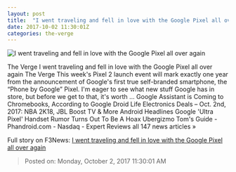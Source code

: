 ```yaml
---
layout: post
title:  "I went traveling and fell in love with the Google Pixel all over again"
date: 2017-10-02 11:30:01Z
categories: the-verge
---
```


![I went traveling and fell in love with the Google Pixel all over again](https://cdn0.vox-cdn.com/thumbor/R9CtKUqIw6q817KToWwhTADPm9o=/0x151:2100x1250/fit-in/1200x630/cdn1.vox-cdn.com/uploads/chorus_asset/file/9363273/pixelbarcelona.jpg)

The Verge I went traveling and fell in love with the Google Pixel all over again The Verge This week's Pixel 2 launch event will mark exactly one year from the announcement of Google's first true self-branded smartphone, the “Phone by Google” Pixel. I'm eager to see what new stuff Google has in store, but before we get to that, it's worth ... Google Assistant is Coming to Chromebooks, According to Google Droid Life Electronics Deals – Oct. 2nd, 2017: NBA 2K18, JBL Boost TV & More Android Headlines Google 'Ultra Pixel' Handset Rumor Turns Out To Be A Hoax Ubergizmo Tom's Guide - Phandroid.com - Nasdaq - Expert Reviews all 147 news articles »


Full story on F3News: [I went traveling and fell in love with the Google Pixel all over again](http://www.f3nws.com/n/VPynHJ)

> Posted on: Monday, October 2, 2017 11:30:01 AM
